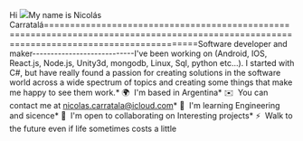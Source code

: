 Hi ![](https://user-images.githubusercontent.com/18350557/176309783-0785949b-9127-417c-8b55-ab5a4333674e.gif)My name is Nicolás Carratalá=========================================================================================================================================Software developer and maker----------------------------I've been working on (Android, IOS, React.js, Node.js, Unity3d, mongodb, Linux, Sql, python etc...). I started with C#, but have really found a passion for creating solutions in the software world across a wide spectrum of topics and creating some things that make me happy to see them work.* 🌍  I'm based in Argentina* ✉️  You can contact me at [nicolas.carratala@icloud.com](mailto:nicolas.carratala@icloud.com)* 🧠  I'm learning Engineering and sicence* 🤝  I'm open to collaborating on Interesting projects* ⚡  Walk to the future even if life sometimes costs a little

